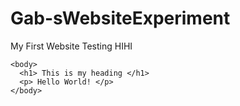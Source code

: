 # Gab-sWebsiteExperiment
My First Website Testing HIHI
<DOCTYPE html>
  <html>
   
    <body>
      <h1> This is my heading </h1>
      <p> Hello World! </p>
    </body>
  </html>
      
  
